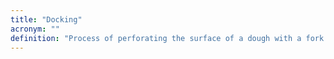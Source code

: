 ```yaml
---
title: "Docking"
acronym: ""
definition: "Process of perforating the surface of a dough with a fork and allows steam to escape and prevents the dough from puffing up when baked."
---
```

